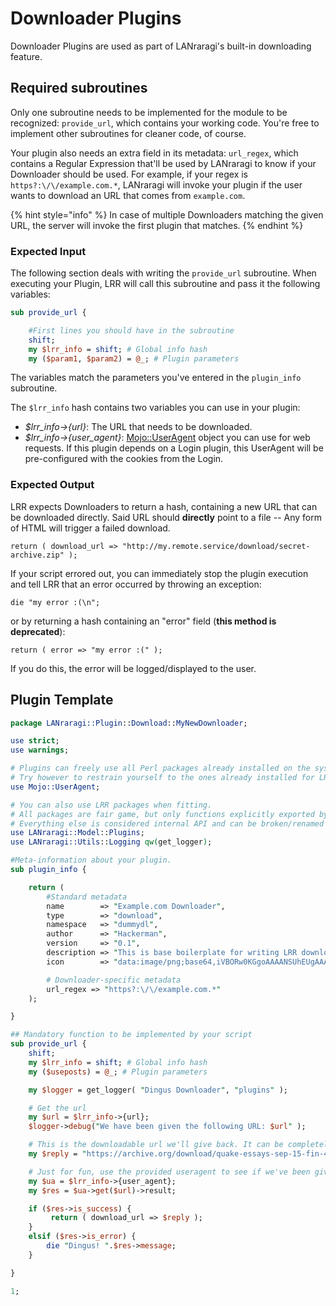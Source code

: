 # Downloader Plugins

Downloader Plugins are used as part of LANraragi's built-in downloading feature.

## Required subroutines

Only one subroutine needs to be implemented for the module to be recognized: `provide_url`, which contains your working code. You're free to implement other subroutines for cleaner code, of course.

Your plugin also needs an extra field in its metadata: `url_regex`, which contains a Regular Expression that'll be used by LANraragi to know if your Downloader should be used.
For example, if your regex is `https?:\/\/example.com.*`, LANraragi will invoke your plugin if the user wants to download an URL that comes from `example.com`.

{% hint style="info" %}
In case of multiple Downloaders matching the given URL, the server will invoke the first plugin that matches.
{% endhint %}

### Expected Input

The following section deals with writing the `provide_url` subroutine.
When executing your Plugin, LRR will call this subroutine and pass it the following variables:

```perl
sub provide_url {

    #First lines you should have in the subroutine
    shift;
    my $lrr_info = shift; # Global info hash
    my ($param1, $param2) = @_; # Plugin parameters
```

The variables match the parameters you've entered in the `plugin_info` subroutine.

The `$lrr_info` hash contains two variables you can use in your plugin:

* _$lrr\_info->{url}_: The URL that needs to be downloaded.
* _$lrr\_info->{user\_agent}_: [Mojo::UserAgent](https://mojolicious.org/perldoc/Mojo/UserAgent) object you can use for web requests. If this plugin depends on a Login plugin, this UserAgent will be pre-configured with the cookies from the Login.

### Expected Output

LRR expects Downloaders to return a hash, containing a new URL that can be downloaded directly.
Said URL should **directly** point to a file -- Any form of HTML will trigger a failed download.

`return ( download_url => "http://my.remote.service/download/secret-archive.zip" );`

If your script errored out, you can immediately stop the plugin execution and tell LRR that an error occurred by throwing an exception:

`die "my error :(\n";`

or by returning a hash containing an "error" field (**this method is deprecated**):

`return ( error => "my error :(" );`

If you do this, the error will be logged/displayed to the user.

## Plugin Template

```perl
package LANraragi::Plugin::Download::MyNewDownloader;

use strict;
use warnings;

# Plugins can freely use all Perl packages already installed on the system
# Try however to restrain yourself to the ones already installed for LRR (see tools/cpanfile) to avoid extra installations by the end-user.
use Mojo::UserAgent;

# You can also use LRR packages when fitting.
# All packages are fair game, but only functions explicitly exported by the Utils packages are supported between versions.
# Everything else is considered internal API and can be broken/renamed between versions.
use LANraragi::Model::Plugins;
use LANraragi::Utils::Logging qw(get_logger);

#Meta-information about your plugin.
sub plugin_info {

    return (
        #Standard metadata
        name        => "Example.com Downloader",
        type        => "download",
        namespace   => "dummydl",
        author      => "Hackerman",
        version     => "0.1",
        description => "This is base boilerplate for writing LRR downloaders. Returns a static URL if you try to download a URL from http://example.com.",
        icon        => "data:image/png;base64,iVBORw0KGgoAAAANSUhEUgAAABQAAAAUCAIAAAAC64paAAAAAXNSR0IArs4c6QAAAARnQU1BAACxjwv8YQUAAAAJcEhZcwAADsMAAA7DAcdvqGQAAABZSURBVDhPzY5JCgAhDATzSl+e/2irOUjQSFzQog5hhqIl3uBEHPxIXK7oFXwVE+Hj5IYX4lYVtN6MUW4tGw5jNdjdt5bLkwX1q2rFU0/EIJ9OUEm8xquYOQFEhr9vvu2U8gAAAABJRU5ErkJggg==",

        # Downloader-specific metadata
        url_regex => "https?:\/\/example.com.*"
    );

}

## Mandatory function to be implemented by your script
sub provide_url {
    shift;
    my $lrr_info = shift; # Global info hash
    my ($useposts) = @_; # Plugin parameters

    my $logger = get_logger( "Dingus Downloader", "plugins" );

    # Get the url
    my $url = $lrr_info->{url};
    $logger->debug("We have been given the following URL: $url" );

    # This is the downloadable url we'll give back. It can be completely different from the base domain provided.
    my $reply = "https://archive.org/download/quake-essays-sep-15-fin-4-graco-l-cl/QUAKE_essays_SEP15_FIN4_GRACoL_CL.pdf";

    # Just for fun, use the provided useragent to see if we've been given a real URL
    my $ua = $lrr_info->{user_agent};
    my $res = $ua->get($url)->result;

    if ($res->is_success) {
         return ( download_url => $reply );
    }
    elsif ($res->is_error) {
        die "Dingus! ".$res->message;
    }

}

1;
```
